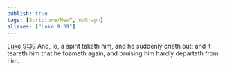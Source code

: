 ```yaml
---
publish: true
tags: [Scripture/NewT, noGraph]
aliases: ["Luke 9:39"]
---
```

[Luke 9:39](https://churchofjesuschrist.org/study/scriptures/nt/luke/9?lang=eng&id=p39#p39) And, lo, a spirit taketh him, and he suddenly crieth out; and it teareth him that he foameth again, and bruising him hardly departeth from him.
